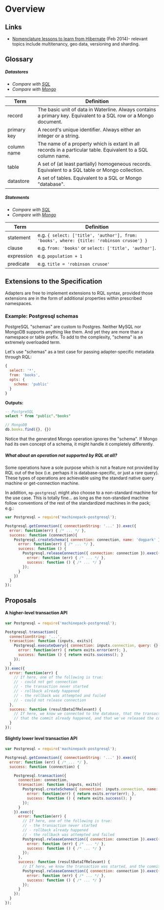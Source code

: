 # Overview


## Links

+ [Nomenclature lessons to learn from Hibernate](http://www.slideshare.net/brmeyer/hibernate-orm-features) (Feb 2014)- relevant topics include multitenancy, geo data, versioning and sharding.



## Glossary

##### Datastores

+ _Compare with [SQL](https://commons.wikimedia.org/wiki/File:SQL_ANATOMY_wiki.svg#/media/File:SQL_ANATOMY_wiki.svg)_
+ _Compare with [Mongo](https://docs.mongodb.org/manual/reference/glossary/#term-aggregation-framework)_

| Term         | Definition
| ------------ | --------------------------------------------------------
| record       | The basic unit of data in Waterline. Always contains a primary key. Equivalent to a SQL row or a Mongo document.
| primary key  | A record's unique identifier. Always either an integer or a string.
| column name  | The name of a property which is extant in all records in a particular table.  Equivalent to a SQL column name.
| table        | A set of (at least partially) homogeneous records.  Equivalent to a SQL table or Mongo collection.
| datastore    | A set of tables. Equivalent to a SQL or Mongo "database".


##### Statements

+ _Compare with [SQL](https://commons.wikimedia.org/wiki/File:SQL_ANATOMY_wiki.svg#/media/File:SQL_ANATOMY_wiki.svg)_
+ _Compare with [Mongo](https://docs.mongodb.org/manual/reference/glossary/#term-aggregation-framework)_

| Term         | Definition
| ------------ | --------------------------------------------------------
| statement    | e.g. `{ select: ['title', 'author'], from: 'books', where: {title: 'robinson crusoe'} }`
| clause       | e.g. `from: 'books'` or `select: ['title', 'author']`.
| expression   | e.g. `population + 1`
| predicate    | e.g. `title = 'robinson crusoe'`




## Extensions to the Specification

Adapters are free to implement extensions to RQL syntax, provided those extensions are in the form of additional properties within prescribed namespaces.

### Example: Postgresql schemas

PostgreSQL "schemas" are custom to Postgres.  Neither MySQL nor MongoDB supports anything like them. And yet they are more than a namespace or table prefix.  To add to the complexity, "schema" is an extremely overloaded term.

Let's  use "schemas" as a test case for passing adapter-specific metadata through RQL:

```javascript
{
  select: '*',
  from: 'books',
  opts: {
    schema: 'public'
  }
}
```

**Outputs:**

```sql
-- PostgreSQL
select * from "public"."books"
```

```javascript
// MongoDB    
db.books.find({}, {})
```

Notice that the generated Mongo operation ignores the "schema".  If Mongo had its own concept of a schema, it might handle it completely differently.


##### What about an operation not supported by RQL at all?

Some operations have a sole purpose which is not a feature not provided by RQL out of the box (i.e. perhaps it is database-specific, or just a rare query).  These types of operations are achievable using the standard native query machine or get-connection machine.


In addition, `mp-postgresql` might also choose to a non-standard machine for the use case.  This is totally fine... as long as the non-standard machine follow conventions of the rest of the standardized machines in the pack; e.g.:

```javascript
var Postgresql = require('machinepack-postgresql');

Postgresql.getConnection({ connectionString: '...' }).exec({
  error: function(err) { /* ... */ },
  success: function (connection){
    Postgresql.createSchema({ connection: connection, name: 'dogpark' }).exec({
      error: function(err) { /* ... */ },
      success: function () {
        Postgresql.releaseConnection({ connection: connection }).exec({
          error: function (err) { /* ... */ },
          success: function () { /* ... */ }
        });
      }
    })
  }
});
```




## Proposals


#### A higher-level transaction API

```javascript
var Postgresql = require('machinepack-postgresql');

Postgresql.transaction({
  connectionString: '...',
  transaction: function (inputs, exits){
    Postgresql.executeQuery({ connection: inputs.connection, query: {} }).exec({
      error: function(err) { return exits.error(err); },
      success: function () { return exits.success(); }
    });
  }
}).exec({
  error: function(err) {
    // If here, one of the following is true:
    // - could not get connection
    // - the transaction never started
    // - rollback already happened
    // - the rollback was attempted and failed
    // - could not release connection
  },
  success: function (resultDataIfRelevant) {
    // If here, we know we connected to the database, that the transaction was started,
    // that the commit already happened, and that we've released the connection again successfully.
  }
});
```






#### Slightly lower level transaction API
```javascript
var Postgresql = require('machinepack-postgresql');

Postgresql.getConnection({ connectionString: '...' }).exec({
  error: function (err) { /* ... */ },
  success: function (connection) {

    Postgresql.transaction({
      connection: connection,
      transaction: function (inputs, exits){
        Postgresql.createSchema({ connection: inputs.connection, name: 'dogpark' }).exec({
          error: function(err) { return exits.error(err); },
          success: function () { return exits.success(); }
        });
      }
    }).exec({
      error: function(err) {
        // If here, one of the following is true:
        // - the transaction never started
        // - rollback already happened
        // - the rollback was attempted and failed
        Postgresql.releaseConnection({ connection: connection }).exec({
          error: function (err) { /* ... */ },
          success: function () { /* ... */ }
        });
      },
      success: function (resultDataIfRelevant) {
        // If here, we know the transaction was started, and the commit already happened.
        Postgresql.releaseConnection({ connection: connection }).exec({
          error: function (err) { /* ... */ },
          success: function () { /* ... */ }
        });
      }
    });
  }
});
```







